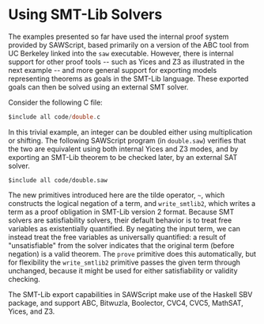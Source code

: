 # Using SMT-Lib Solvers

The examples presented so far have used the internal proof system
provided by SAWScript, based primarily on a version of the ABC tool
from UC Berkeley linked into the `saw` executable. However, there is
internal support for other proof tools -- such as Yices and Z3 as
illustrated in the next example -- and more general support for
exporting models representing theorems as goals in the SMT-Lib
language. These exported goals can then be solved using an external
SMT solver.

Consider the following C file:

```c
$include all code/double.c
```

In this trivial example, an integer can be doubled either using
multiplication or shifting. The following SAWScript program (in
`double.saw`) verifies that the two are equivalent using both internal
Yices and Z3 modes, and by exporting an SMT-Lib theorem to be
checked later, by an external SAT solver.

```sawscript
$include all code/double.saw
```

The new primitives introduced here are the tilde operator, `~`, which
constructs the logical negation of a term, and `write_smtlib2`, which
writes a term as a proof obligation in SMT-Lib version 2 format. Because
SMT solvers are satisfiability solvers, their default behavior is to
treat free variables as existentially quantified. By negating the input
term, we can instead treat the free variables as universally quantified:
a result of "unsatisfiable" from the solver indicates that the original
term (before negation) is a valid theorem. The `prove` primitive does
this automatically, but for flexibility the `write_smtlib2` primitive
passes the given term through unchanged, because it might be used for
either satisfiability or validity checking.

The SMT-Lib export capabilities in SAWScript make use of the Haskell SBV
package, and support ABC, Bitwuzla, Boolector, CVC4, CVC5, MathSAT, Yices, and
Z3.
